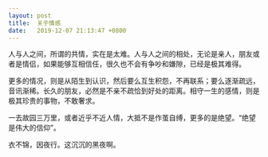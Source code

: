 ```yaml
---
layout: post
title:  关于情感
date:   2019-12-07 21:13:47 +0800
---
```


人与人之间，所谓的共情，实在是太难。人与人之间的相处，无论是亲人，朋友或者是情侣，如果能够互相信任，很久也不会有争吵和嫌隙，已经是极其难得。

更多的情况，则是从陌生到认识，然后要么互生积怨，不再联系；要么逐渐疏远，音讯渐稀。长久的朋友，必然是不亲不疏恰到好处的距离。相守一生的感情，则是极其珍贵的事物，不敢奢求。

一去故园三万里，或者近乎不近人情，大抵不是作茧自缚，更多的是绝望。“绝望是伟大的信仰”。

衣不锦，因夜行。这沉沉的黑夜啊。